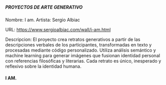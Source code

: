 ##### PROYECTOS DE ARTE GENERATIVO

Nombre: I am.
Artista: Sergio Albiac

URL: https://www.sergioalbiac.com/wall/i-am.html

Descripcion: El proyecto crea retratos generativos a partir de las descripciones verbales de los participantes, transformadas en texto y procesadas mediante código personalizado. Utiliza análisis semántico y machine learning para generar imágenes que fusionan identidad personal con referencias filosóficas y literarias. Cada retrato es único, inesperado y reflexivo sobre la identidad humana.

#### I AM.

